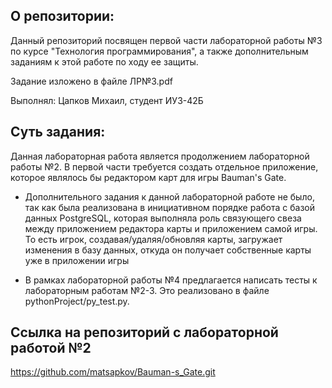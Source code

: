 ## О репозитории:

Данный репозиторий посвящен первой части лабораторной работы №3 по курсе "Технология программирования", а также дополнительным заданиям к этой работе по ходу ее защиты.

Задание изложено в файле ЛР№3.pdf

Выполнял: Цапков Михаил, студент ИУ3-42Б

## Суть задания:

Данная лабораторная работа является продолжением лабораторной работы №2. В первой части требуется создать отдельное приложение, которое являлось бы редактором карт для игры Bauman's Gate.

- Дополнительного задания к данной лабораторной работе не было, так как была реализована в инициативном порядке работа с базой данных PostgreSQL, которая выполняла роль связующего свеза между приложением редактора карты и приложением самой игры. То есть игрок, создавая/удаляя/обновляя карты, загружает изменения в базу данных, откуда он получает собственные карты уже в приложении игры

- В рамках лабораторной работы №4 предлагается написать тесты к лабораторным работам №2-3. Это реализовано в файле pythonProject/py_test.py.


## Ссылка на репозиторий с лабораторной работой №2

https://github.com/matsapkov/Bauman-s_Gate.git
